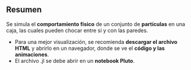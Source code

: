 ## Resumen

Se simula el **comportamiento físico** de un conjunto de **partículas** en una caja, las cuales pueden chocar entre sí y con las paredes.

* Para una mejor visualización, se recomienda **descargar el archivo HTML** y abrirlo en un navegador, donde se ve el **código y las animaciones**.
* El archivo .jl se debe abrir en un **notebook Pluto**.
